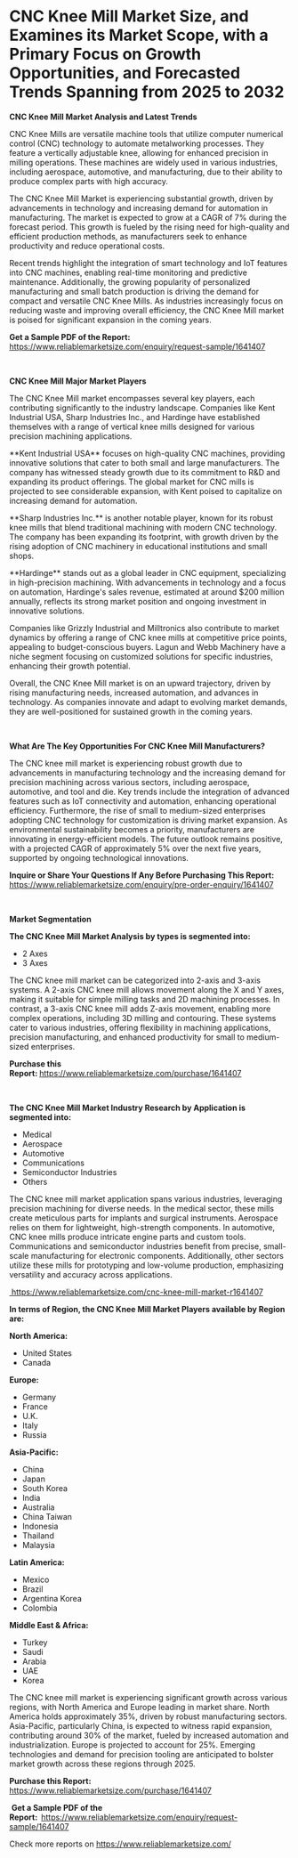 <p><h1>CNC Knee Mill Market Size, and Examines its Market Scope, with a Primary Focus on Growth Opportunities, and Forecasted Trends Spanning from 2025 to 2032</h1></p><p><strong>CNC Knee Mill Market Analysis and Latest Trends</strong></p>
<p><p>CNC Knee Mills are versatile machine tools that utilize computer numerical control (CNC) technology to automate metalworking processes. They feature a vertically adjustable knee, allowing for enhanced precision in milling operations. These machines are widely used in various industries, including aerospace, automotive, and manufacturing, due to their ability to produce complex parts with high accuracy.</p><p>The CNC Knee Mill Market is experiencing substantial growth, driven by advancements in technology and increasing demand for automation in manufacturing. The market is expected to grow at a CAGR of 7% during the forecast period. This growth is fueled by the rising need for high-quality and efficient production methods, as manufacturers seek to enhance productivity and reduce operational costs. </p><p>Recent trends highlight the integration of smart technology and IoT features into CNC machines, enabling real-time monitoring and predictive maintenance. Additionally, the growing popularity of personalized manufacturing and small batch production is driving the demand for compact and versatile CNC Knee Mills. As industries increasingly focus on reducing waste and improving overall efficiency, the CNC Knee Mill market is poised for significant expansion in the coming years.</p></p>
<p><strong>Get a Sample PDF of the Report:&nbsp;</strong> <a href="https://www.reliablemarketsize.com/enquiry/request-sample/1641407?utm_campaign=2770&utm_medium=2&utm_source=Github&utm_content=ia&utm_term=22022025&utm_id=cnc-knee-mill">https://www.reliablemarketsize.com/enquiry/request-sample/1641407</a></p>
<p>&nbsp;</p>
<p><strong>CNC Knee Mill Major Market Players</strong></p>
<p><p>The CNC Knee Mill market encompasses several key players, each contributing significantly to the industry landscape. Companies like Kent Industrial USA, Sharp Industries Inc., and Hardinge have established themselves with a range of vertical knee mills designed for various precision machining applications.</p><p>**Kent Industrial USA** focuses on high-quality CNC machines, providing innovative solutions that cater to both small and large manufacturers. The company has witnessed steady growth due to its commitment to R&D and expanding its product offerings. The global market for CNC mills is projected to see considerable expansion, with Kent poised to capitalize on increasing demand for automation.</p><p>**Sharp Industries Inc.** is another notable player, known for its robust knee mills that blend traditional machining with modern CNC technology. The company has been expanding its footprint, with growth driven by the rising adoption of CNC machinery in educational institutions and small shops.</p><p>**Hardinge** stands out as a global leader in CNC equipment, specializing in high-precision machining. With advancements in technology and a focus on automation, Hardinge's sales revenue, estimated at around $200 million annually, reflects its strong market position and ongoing investment in innovative solutions.</p><p>Companies like Grizzly Industrial and Milltronics also contribute to market dynamics by offering a range of CNC knee mills at competitive price points, appealing to budget-conscious buyers. Lagun and Webb Machinery have a niche segment focusing on customized solutions for specific industries, enhancing their growth potential.</p><p>Overall, the CNC Knee Mill market is on an upward trajectory, driven by rising manufacturing needs, increased automation, and advances in technology. As companies innovate and adapt to evolving market demands, they are well-positioned for sustained growth in the coming years.</p></p>
<p>&nbsp;</p>
<p><strong>What Are The Key Opportunities For CNC Knee Mill Manufacturers?</strong></p>
<p><p>The CNC knee mill market is experiencing robust growth due to advancements in manufacturing technology and the increasing demand for precision machining across various sectors, including aerospace, automotive, and tool and die. Key trends include the integration of advanced features such as IoT connectivity and automation, enhancing operational efficiency. Furthermore, the rise of small to medium-sized enterprises adopting CNC technology for customization is driving market expansion. As environmental sustainability becomes a priority, manufacturers are innovating in energy-efficient models. The future outlook remains positive, with a projected CAGR of approximately 5% over the next five years, supported by ongoing technological innovations.</p></p>
<p><strong>Inquire or Share Your Questions If Any Before Purchasing This Report:</strong> <a href="https://www.reliablemarketsize.com/enquiry/pre-order-enquiry/1641407?utm_campaign=2770&utm_medium=2&utm_source=Github&utm_content=ia&utm_term=22022025&utm_id=cnc-knee-mill">https://www.reliablemarketsize.com/enquiry/pre-order-enquiry/1641407</a></p>
<p>&nbsp;</p>
<p><strong>Market Segmentation</strong></p>
<p><strong>The CNC Knee Mill Market Analysis by types is segmented into:</strong></p>
<p><ul><li>2 Axes</li><li>3 Axes</li></ul></p>
<p><p>The CNC knee mill market can be categorized into 2-axis and 3-axis systems. A 2-axis CNC knee mill allows movement along the X and Y axes, making it suitable for simple milling tasks and 2D machining processes. In contrast, a 3-axis CNC knee mill adds Z-axis movement, enabling more complex operations, including 3D milling and contouring. These systems cater to various industries, offering flexibility in machining applications, precision manufacturing, and enhanced productivity for small to medium-sized enterprises.</p></p>
<p><strong>Purchase this Report:&nbsp;</strong><a href="https://www.reliablemarketsize.com/purchase/1641407?utm_campaign=2770&utm_medium=2&utm_source=Github&utm_content=ia&utm_term=22022025&utm_id=cnc-knee-mill">https://www.reliablemarketsize.com/purchase/1641407</a></p>
<p>&nbsp;</p>
<p><strong>The CNC Knee Mill Market Industry Research by Application is segmented into:</strong></p>
<p><ul><li>Medical</li><li>Aerospace</li><li>Automotive</li><li>Communications</li><li>Semiconductor Industries</li><li>Others</li></ul></p>
<p><p>The CNC knee mill market application spans various industries, leveraging precision machining for diverse needs. In the medical sector, these mills create meticulous parts for implants and surgical instruments. Aerospace relies on them for lightweight, high-strength components. In automotive, CNC knee mills produce intricate engine parts and custom tools. Communications and semiconductor industries benefit from precise, small-scale manufacturing for electronic components. Additionally, other sectors utilize these mills for prototyping and low-volume production, emphasizing versatility and accuracy across applications.</p></p>
<p><a href="https://www.reliablemarketsize.com/cnc-knee-mill-market-r1641407?utm_campaign=2770&utm_medium=2&utm_source=Github&utm_content=ia&utm_term=22022025&utm_id=cnc-knee-mill">&nbsp;https://www.reliablemarketsize.com/cnc-knee-mill-market-r1641407</a></p>
<p><strong>In terms of Region, the CNC Knee Mill Market Players available by Region are:</strong></p>
<p>
    <p> <strong> North America: </strong>
        <ul>
            <li>United States</li>
            <li>Canada</li>
        </ul>
        </p> 
    <p> <strong> Europe: </strong>
        <ul>
            <li>Germany</li>
            <li>France</li>
            <li>U.K.</li>
            <li>Italy</li>
            <li>Russia</li>
        </ul>
        </p> 
    <p> <strong> Asia-Pacific: </strong>
        <ul>
            <li>China</li>
            <li>Japan</li>
            <li>South Korea</li>
            <li>India</li>
            <li>Australia</li>
            <li>China Taiwan</li>
            <li>Indonesia</li>
            <li>Thailand</li>
            <li>Malaysia</li>
        </ul>
        </p> 
    <p> <strong> Latin America: </strong>
        <ul>
            <li>Mexico</li>
            <li>Brazil</li>
            <li>Argentina Korea</li>
            <li>Colombia</li>
        </ul>
        </p> 
    <p> <strong> Middle East & Africa: </strong>
        <ul>
            <li>Turkey</li>
            <li>Saudi</li>
            <li>Arabia</li>
            <li>UAE</li>
            <li>Korea</li>
        </ul>
    </p>
    </p>
<p><p>The CNC knee mill market is experiencing significant growth across various regions, with North America and Europe leading in market share. North America holds approximately 35%, driven by robust manufacturing sectors. Asia-Pacific, particularly China, is expected to witness rapid expansion, contributing around 30% of the market, fueled by increased automation and industrialization. Europe is projected to account for 25%. Emerging technologies and demand for precision tooling are anticipated to bolster market growth across these regions through 2025.</p></p>
<p><strong>Purchase this Report: </strong><a href="https://www.reliablemarketsize.com/purchase/1641407?utm_campaign=2770&utm_medium=2&utm_source=Github&utm_content=ia&utm_term=22022025&utm_id=cnc-knee-mill">https://www.reliablemarketsize.com/purchase/1641407</a></p>
<p>&nbsp;<strong>Get a Sample PDF of the Report:&nbsp;&nbsp;</strong><a href="https://www.reliablemarketsize.com/enquiry/request-sample/1641407?utm_campaign=2770&utm_medium=2&utm_source=Github&utm_content=ia&utm_term=22022025&utm_id=cnc-knee-mill">https://www.reliablemarketsize.com/enquiry/request-sample/1641407</a></p>
<p><strong></strong></p>
<p>Check more reports on <a href="https://www.reliablemarketsize.com/?utm_campaign=2770&utm_medium=2&utm_source=Github&utm_content=ia&utm_term=22022025&utm_id=cnc-knee-mill">https://www.reliablemarketsize.com/</a></p>